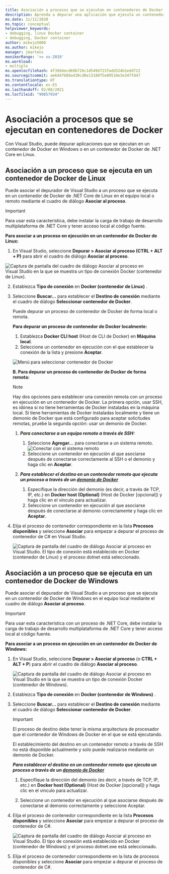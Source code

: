```yaml
---
title: Asociación a procesos que se ejecutan en contenedores de Docker
description: Aprenda a depurar una aplicación que ejecuta un contenedor de Docker mediante Visual Studio
ms.date: 11/11/2020
ms.topic: conceptual
helpviewer_keywords:
- debugging, linux Docker container
- debugging, Docker container
author: mikejo5000
ms.author: mikejo
manager: jmartens
monikerRange: '>= vs-2019'
ms.workload:
- multiple
ms.openlocfilehash: 4f39d4ecd69b726c1d549d723fadd324b1edd722
ms.sourcegitcommit: ae6d47b09a439cd0e13180f5e89510e3e347fd47
ms.translationtype: HT
ms.contentlocale: es-ES
ms.lasthandoff: 02/08/2021
ms.locfileid: "99857934"
---
```

# <a name="attach-to-a-process-running-on-a-docker-container"></a>Asociación a procesos que se ejecutan en contenedores de Docker 

Con Visual Studio, puede depurar aplicaciones que se ejecutan en un contenedor de Docker en Windows o en un contenedor de Docker de .NET Core en Linux.

## <a name="attach-to-a-process-running-on-a-linux-docker-container"></a> Asociación a un proceso que se ejecuta en un contenedor de Docker de Linux

Puede asociar el depurador de Visual Studio a un proceso que se ejecuta en un contenedor de Docker de .NET Core de Linux en el equipo local o remoto mediante el cuadro de diálogo **Asociar al proceso**.

> [!IMPORTANT]
> Para usar esta característica, debe instalar la carga de trabajo de desarrollo multiplataforma de .NET Core y tener acceso local al código fuente.

**Para asociar a un proceso en ejecución en un contenedor de Docker de Linux:**

1. En Visual Studio, seleccione **Depurar > Asociar al proceso (CTRL + ALT + P)** para abrir el cuadro de diálogo **Asociar al proceso**.

![Captura de pantalla del cuadro de diálogo Asociar al proceso en Visual Studio en la que se muestra un tipo de conexión Docker (contenedor de Linux).](../debugger/media/attach-process-menu.png "Attach_To_Process_Menu")

2. Establezca **Tipo de conexión** en **Docker (contenedor de Linux)** .
3. Seleccione **Buscar...** para establecer el **Destino de conexión** mediante el cuadro de diálogo **Seleccionar contenedor de Docker**.

    Puede depurar un proceso de contenedor de Docker de forma local o remota.

    **Para depurar un proceso de contenedor de Docker localmente:**
    1. Establezca **Docker CLI host** (Host de CLI de Docker) en **Máquina local**.
    1. Seleccione un contenedor en ejecución con el que establecer la conexión de la lista y presione **Aceptar**.

    ![Menú para seleccionar contenedor de Docker](../debugger/media/select-docker-container.png "Select_Docker_Container_Menu")

    **B. Para depurar un proceso de contenedor de Docker de forma remota:**

    > [!NOTE]
    > Hay dos opciones para establecer una conexión remota con un proceso en ejecución en un contenedor de Docker. La primera opción, usar SSH, es idónea si no tiene herramientas de Docker instaladas en la máquina local.  Si tiene herramientas de Docker instaladas localmente y tiene un demonio de Docker que está configurado para aceptar solicitudes remotas, pruebe la segunda opción: usar un demonio de Docker.

    1. ***Para conectarse a un equipo remoto a través de SSH:***
        1. Seleccione **Agregar...** para conectarse a un sistema remoto.<br/>
        ![Conectar con el sistema remoto](../debugger/media/connect-remote-system.png "Conexión con el sistema remoto")
        1. Seleccione un contenedor en ejecución al que asociarse después de conectarse correctamente al SSH o el demonio y haga clic en **Aceptar**.

    1. ***Para establecer el destino en un contenedor remoto que ejecuta un proceso a través de un [demonio de Docker](https://docs.docker.com/engine/reference/commandline/dockerd/)***
        1. Especifique la dirección del demonio (es decir, a través de TCP, IP, etc.) en **Docker host (Optional)** (Host de Docker [opcional]) y haga clic en el vínculo para actualizar.
        1. Seleccione un contenedor en ejecución al que asociarse después de conectarse al demonio correctamente y haga clic en **Aceptar**.

4. Elija el proceso de contenedor correspondiente en la lista **Procesos disponibles** y seleccione **Asociar** para empezar a depurar el proceso de contenedor de C# en Visual Studio.

    ![Captura de pantalla del cuadro de diálogo Asociar al proceso en Visual Studio. El tipo de conexión está establecido en Docker (contenedor de Linux) y el proceso dotnet está seleccionado.](../debugger/media/docker-attach-complete.png "Menú de conexión de Docker de Linux completado")

## <a name="attach-to-a-process-running-on-a-windows-docker-container"></a> Asociación a un proceso que se ejecuta en un contenedor de Docker de Windows

Puede asociar el depurador de Visual Studio a un proceso que se ejecuta en un contenedor de Docker de Windows en el equipo local mediante el cuadro de diálogo **Asociar al proceso**.

> [!IMPORTANT]
> Para usar esta característica con un proceso de .NET Core, debe instalar la carga de trabajo de desarrollo multiplataforma de .NET Core y tener acceso local al código fuente.

**Para asociar a un proceso en ejecución en un contenedor de Docker de Windows:**

1. En Visual Studio, seleccione **Depurar > Asociar al proceso** (o **CTRL + ALT + P**) para abrir el cuadro de diálogo **Asociar al proceso**.

   ![Captura de pantalla del cuadro de diálogo Asociar al proceso en Visual Studio en la que se muestra un tipo de conexión Docker (contenedor de Windows).](../debugger/media/attach-process-menu-docker-windows.png "Attach_To_Process_Menu")

2. Establezca **Tipo de conexión** en **Docker (contenedor de Windows)** .
3. Seleccione **Buscar...** para establecer el **Destino de conexión** mediante el cuadro de diálogo **Seleccionar contenedor de Docker**.

    > [!IMPORTANT]
    > El proceso de destino debe tener la misma arquitectura de procesador que el contenedor de Windows de Docker en el que se está ejecutando.

   El establecimiento del destino en un contenedor remoto a través de SSH no está disponible actualmente y solo puede realizarse mediante un demonio de Docker.

    ***Para establecer el destino en un contenedor remoto que ejecuta un proceso a través de un [demonio de Docker](https://docs.docker.com/engine/reference/commandline/dockerd/)***
    1. Especifique la dirección del demonio (es decir, a través de TCP, IP, etc.) en **Docker host (Optional)** (Host de Docker [opcional]) y haga clic en el vínculo para actualizar.

    1. Seleccione un contenedor en ejecución al que asociarse después de conectarse al demonio correctamente y seleccione Aceptar.

4. Elija el proceso de contenedor correspondiente en la lista **Procesos disponibles** y seleccione **Asociar** para empezar a depurar el proceso de contenedor de C#.

    ![Captura de pantalla del cuadro de diálogo Asociar al proceso en Visual Studio. El tipo de conexión está establecido en Docker (contenedor de Windows) y el proceso dotnet.exe está seleccionado.](../debugger/media/docker-attach-complete-windows.png "Menú de conexión de Docker de Windows completado")

5. Elija el proceso de contenedor correspondiente en la lista de procesos disponibles y seleccione **Asociar** para empezar a depurar el proceso de contenedor de C#.